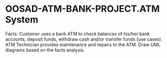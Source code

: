 # OOSAD-ATM-BANK-PROJECT.ATM System
Facts:
Customer uses a bank ATM to check balances of his/her bank accounts, deposit funds, withdraw cash and/or transfer funds (use cases). ATM Technician provides maintenance and repairs to the ATM.
Draw UML diagrams based on the facts analysis.
